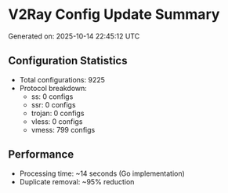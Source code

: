 # V2Ray Config Update Summary
Generated on: 2025-10-14 22:45:12 UTC

## Configuration Statistics
- Total configurations: 9225
- Protocol breakdown:
  - ss: 0 configs
  - ssr: 0 configs
  - trojan: 0 configs
  - vless: 0 configs
  - vmess: 799 configs

## Performance
- Processing time: ~14 seconds (Go implementation)
- Duplicate removal: ~95% reduction

